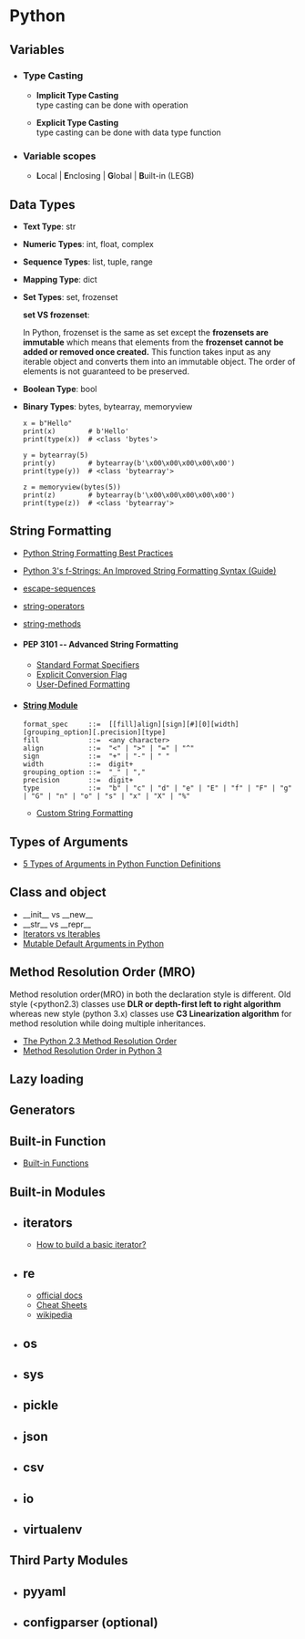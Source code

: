 # Python

## Variables

- ### Type Casting

  - **Implicit Type Casting**\
    type casting can be done with operation

  - **Explicit Type Casting**\
    type casting can be done with data type function

- ### Variable scopes
    
  - **L**ocal | **E**nclosing | **G**lobal | **B**uilt-in (LEGB)

## Data Types

- **Text Type**: str

- **Numeric Types**: int, float, complex

- **Sequence Types**: list, tuple, range

- **Mapping Type**: dict

- **Set Types**: set, frozenset
   
  **set VS frozenset**:

  In Python, frozenset is the same as set except the **frozensets are immutable** which means that elements from the **frozenset cannot be added or removed once created.** This function takes input as any iterable object and converts them into an immutable object. The order of elements is not guaranteed to be preserved.

- **Boolean Type**: bool

- **Binary Types**: bytes, bytearray, memoryview

  ```
  x = b"Hello"
  print(x)        # b'Hello'
  print(type(x))  # <class 'bytes'>

  y = bytearray(5)
  print(y)        # bytearray(b'\x00\x00\x00\x00\x00')
  print(type(y))  # <class 'bytearray'>

  z = memoryview(bytes(5))
  print(z)        # bytearray(b'\x00\x00\x00\x00\x00')
  print(type(z))  # <class 'bytearray'>

  ```


## String Formatting
- [Python String Formatting Best Practices](https://realpython.com/python-string-formatting/)
- [Python 3's f-Strings: An Improved String Formatting Syntax (Guide)](https://realpython.com/python-f-strings/)
- [escape-sequences](https://www.python-ds.com/python-3-escape-sequences)
- [string-operators](https://www.python-ds.com/python-3-string-operators)
- [string-methods](https://www.python-ds.com/python-3-string-methods)

- #### PEP 3101 -- Advanced String Formatting
  - [Standard Format Specifiers](https://www.python.org/dev/peps/pep-3101/#standard-format-specifiers)
  - [Explicit Conversion Flag](https://www.python.org/dev/peps/pep-3101/#explicit-conversion-flag)
  - [User-Defined Formatting](https://www.python.org/dev/peps/pep-3101/#user-defined-formatting)


- #### [String Module](https://docs.python.org/3/library/string.html#module-string)
      format_spec     ::=  [[fill]align][sign][#][0][width][grouping_option][.precision][type]
      fill            ::=  <any character>
      align           ::=  "<" | ">" | "=" | "^"
      sign            ::=  "+" | "-" | " "
      width           ::=  digit+
      grouping_option ::=  "_" | ","
      precision       ::=  digit+
      type            ::=  "b" | "c" | "d" | "e" | "E" | "f" | "F" | "g" | "G" | "n" | "o" | "s" | "x" | "X" | "%"

  - [Custom String Formatting](https://docs.python.org/3/library/string.html#custom-string-formatting)



## Types of Arguments
- [5 Types of Arguments in Python Function Definitions](https://levelup.gitconnected.com/5-types-of-arguments-in-python-function-definition-e0e2a2cafd29)


## Class and object

- \_\_init\_\_ vs \_\_new\_\_
- \_\_str\_\_ vs \_\_repr\_\_
- [Iterators vs Iterables]()
- [Mutable Default Arguments in Python](https://betterprogramming.pub/mutable-default-arguments-in-python-643ae2583e00)


## Method Resolution Order (MRO)

Method resolution order(MRO) in both the declaration style is different. Old style (<python2.3) classes use **DLR or depth-first left to right algorithm** whereas new style (python 3.x) classes use **C3 Linearization algorithm** for method resolution while doing multiple inheritances.


  - [The Python 2.3 Method Resolution Order](https://www.python.org/download/releases/2.3/mro/)
  - [Method Resolution Order in Python 3](https://medium.com/@__hungrywolf/mro-in-python-3-e2bcd2bd6851)



## Lazy loading 

## Generators 



## Built-in Function
- [Built-in Functions](https://docs.python.org/3/library/functions.html)



## Built-in Modules

- ## iterators
  - [How to build a basic iterator?](https://stackoverflow.com/questions/19151/how-to-build-a-basic-iterator/7542261#7542261)

- ## re
  - [official docs](https://docs.python.org/3/library/re.html)
  - [Cheat Sheets](https://cheatography.com/davechild/cheat-sheets/regular-expressions/)
  - [wikipedia](https://en.wikipedia.org/wiki/Regular_expression)
- ## os
- ## sys
- ## pickle
- ## json
- ## csv
- ## io
- ## virtualenv



## Third Party Modules

- ## pyyaml
- ## configparser (optional)

